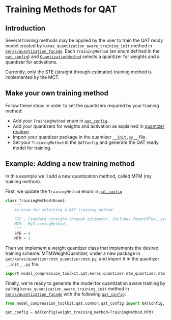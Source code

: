 # Training Methods for QAT

## Introduction

Several training methods may be applied by the user to train the QAT ready model
created by `keras_quantization_aware_training_init` method in [`keras/quantization_facade`](../quantization_facade.py).
Each `TrainingMethod` (an enum defined in the [`qat_config`](../../common/qat_config.py)) 
and [`QuantizationMethod`](../../../target_platform_capabilities/target_platform/op_quantization_config.py)
selects a quantizer for weights and a quantizer for activations.

Currently, only the STE (straight through estimator) training method is implemented by the MCT.

## Make your own training method

Follow these steps in order to set the quantizers required by your training method:
- Add your `TrainingMethod` enum in [`qat_config`](../../common/qat_config.py).
- Add your quantizers for weights and activation as explained in [quantizer readme](../../../quantizers_infrastructure/trainable_infrastructure/keras).
- Import your quantizer package in the quantizer [`__init.py__`](./__init__.py) file.
- Set your `TrainingMethod` in the `QATConfig` and generate the QAT ready model for training. 

   
## Example: Adding a new training method

In this example we'll add a new quantization method, called MTM (my training method).

First, we update the `TrainingMethod` enum in [`qat_config`](../../common/qat_config.py)
```python
class TrainingMethod(Enum):
    """
    An enum for selecting a QAT training method

    STE - Standard straight-through estimator. Includes PowerOfTwo, symmetric & uniform quantizers
    MTM - MyTrainingMethod.
    """
    STE = 0
    MTM = 1
```

Then we implement a weight quantizer class that implements the desired training scheme: MTMWeightQuantizer,
under a new package in `qat/keras/quantizer/mtm_quantizer/mtm.py`, and import it in the quantizer `__init__.py` file.

```python
import model_compression_toolkit.qat.keras.quantizer.mtm_quantizer.mtm
```

Finally, we're ready to generate the model for quantization aware training
by calling `keras_quantization_aware_training_init` method in [`keras/quantization_facade`](../quantization_facade.py)
with the following [`qat_config`](../../common/qat_config.py):

```python
from model_compression_toolkit.qat.common.qat_config import QATConfig, TrainingMethod

qat_config = QATConfig(weight_training_method=TrainingMethod.MTM)
```
